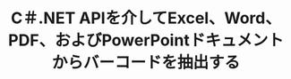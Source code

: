 ---
############################# Static ############################
layout: "auto-gen-gist"
draft: false
path: "ja/parser/net/extract/barcode/pdf/"
otherformats: DOC DOT DOCX DOCM DOTX DOTM TXT ODT OTT RTF PDF  MHTML MD XML EPUB FB2 CHM XLS XLT XLSX XLSM XLSB XLTX XLTM ODS CSV OTS XLA XLAM PPT PPTX  PPS POT PPSX PPTM POTX PPSM ODP OTP PST OST EML EMLX MSG ONE 

############################# Head ############################
head_title: "PDF、DOCX、PPTX、XLSX、EPUBなどからバーコードを抽出するための.NET API "
head_description: "GroupDocs.Parser .NET APIを使用すると、ソフトウェア開発者は.NET Apps内のPDF、DOC、DOCX、PPT、PPTX、EML、MSG、XLS、XLSX、CSV、ODT、RTF、およびEPUBドキュメントからバーコードを抽出できます。"

############################# Header ############################
title: "C＃.NET APIを介してExcel、Word、PDF、およびPowerPointドキュメントからバーコードを抽出する"
description: "GroupDocs.Parser .NET APIを使用すると、プログラマーはPDF、DOC、DOCX、PPT、PPTX、EML、MSG、XLS、XLSX、CSV、ODT、RTF、EPUBのドキュメントまたはページからバーコードを抽出できます。."

######################### Download Button #######################
button:
    enable: true

############################# About ############################
about:
    enable: true
    title: ".NET APIを介してExcel、Word、PDF、その他のドキュメントからバーコードを抽出する方法は？"
    content: |
       バーコードは、製品のスキャンと識別、自動車部品の追跡、在庫管理など、多くのコンテキストで世界中で一般的に使用されている数字と文字の機械可読表現です。 GroupDocs.Parser for .NETは、PDF、電子メール、電子書籍、Microsoft Office形式（Word（DOC、DOCX））など、サポートされているさまざまな種類のドキュメント形式からテキスト、画像、バーコードを抽出するためのソリューションを開発者が開発するのに役立つ強力なAPIです。 ）、PowerPoint（PPT、PPTX）、Excel（XLS、XLSX）、Eメール（EML、MSG）形式など。 APIには、キーワードによるテキストの検索、正確なテキスト抽出、HTMLまたはマークダウン形式のテキスト抽出、座標によるテキスト領域の抽出、メタデータまたはバーコードの抽出など、いくつかの高度なドキュメント解析機能のサポートが含まれています。  

############################# content ############################
steps:
    enable: true
    block:
    - title_left: "C＃.NETを介してPDF ドキュメントからバーコードを抽出する方法 "
      content_left: |
       GroupDocs.Parser .NET APIは、ソフトウェア開発者がPDFドキュメントからバーコードを簡単に抽出するのに役立ちます。 次のC＃.NETコード例は、PDFドキュメントからバーコードを抽出する方法を示しています。 

      title_right: "ドキュメントからのバーコードの抽出"
      content_right: |
        * [パーサー](https://apireference.groupdocs.com/parser/net/groupdocs.parser/parser)クラスのインスタンスを作成します 
        * バーコード抽出がサポートされているかどうかを確認します
        * [getBarcodes](https://apireference.groupdocs.com/parser/net/groupdocs.parser/parser/methods/getBarcodes) メソッドを呼び出して、ドキュメント全体からすべてのバーコードを抽出します。
        * ドキュメント内のバーコードを繰り返します
        * ページインデックスとバーコード値を印刷します

      gisthash: "f9329c432da312e75f5f1c3702c02c52"
      gistfile: "barcode_extraction_form_documents.cs"

    - title_left: ".NETを介したPDFドキュメントのページからのバーコードの抽出"
      content_left: |
       GroupDocs.Parser .NETを使用すると、ソフトウェアプログラマーはPDFドキュメントのページからバーコードを抽出できます。 以下のC＃.NETコードは、PDFドキュメント内でバーコード抽出を実現する方法を示しています。 

      title_right: "C＃.NETを介してバーコードを抽出する"
      content_right: |
        * [パーサー](https://apireference.groupdocs.com/parser/net/groupdocs.parser/parser)クラスのインスタンスを作成します 
        * バーコード抽出サポートについてはドキュメントを確認してください
        * [getBarcodes](https://apireference.groupdocs.com/parser/net/groupdocs.parser/parser/methods/getBarcodes) メソッドを呼び出して、ドキュメント全体からすべてのバーコードを抽出します。
        * ページを繰り返し、ページ番号を印刷する
        * ページインデックスとバーコード値を印刷します
     
      gisthash: "80779aaa36b7d11b69c29296cfa73bd1"
      gistfile: "barcodes_extraction_form_documents_page.cs"
      
    - title_left: ".NETを介してPDFドキュメントのページ領域からバーコードを取得する"
      content_left: |
       GroupDocs.Parser .NETは、数行の.NETコードを使用してPDFドキュメントからのバーコード抽出を完全にサポートする強力なAPIです。 次の.NETコード例は、PDFドキュメントページ領域からバーコード抽出を実行する方法を示しています。

      title_right: "PDFページ領域からバーコードを抽出する "
      content_right: |
        * [パーサー](https://apireference.groupdocs.com/parser/net/groupdocs.parser/parser)クラスのインスタンスを作成します 
        * バーコード抽出サポートについてはドキュメントを確認してください
        * バーコード抽出に使用できるカスタマイズオプションを作成する
        * [getBarcodes](https://apireference.groupdocs.com/parser/net/groupdocs.parser/parser/methods/getBarcodes) メソッドをカスタマイズオプションを使用して呼び出して、ページの右上隅からバーコードを抽出します。
        * ページインデックスとバーコード値を印刷します
     
      gisthash: "932e868be1c52982f8c2ced2fc4c0640"
      gistfile: "barcodes_extraction_from_documents_page_area.cs"

    - title_left: "システム要求"
      content_left: |
        GroupDocs.Parser for .NETは、すべての主要なプラットフォームとオペレーティングシステムで完全にサポートされています。 完全なシステム要件ガイドについては、[システム要件]（hhttps：//docs.groupdocs.com/parser/net/system-requirements/）にアクセスしてください。以下のコードを実行する前に、次の前提条件がインストールされていることを確認してください。 システム：
        * オペレーティングシステム：Microsoft Windows、Linux、MacOS
        * 開発環境：Visual Studio、Xamarin、MonoDevelopなど
        * フレームワーク：.NETフレームワーク、.NET標準、.NETコア、モノラル
        * [NuGet](https://www.nuget.org/packages/GroupDocs.parser/) から最新バージョンのGroupDocs.Parser.NETAPIを入手します。
        
      title_right: "GroupDocs.Parserを使用する理由"
      content_right: |
        * サポートされているドキュメントからのプレーンテキスト抽出のサポート
        * ユーザー定義のテンプレートを介して解析するドキュメント。
        * 構造化テキスト抽出を完全にサポート
        * キーワードおよび正規表現によるテキスト検索
        * フォーマットされたテキスト、メタデータ、画像、コンテナ、および添付ファイルを抽出します。
        * サポートされている一部のドキュメント形式の目次を抽出します。
        * PDFドキュメントからフォームデータを解析します。
        * ドキュメントからハイパーリンクを抽出します

demos:
    enable: true


more_formats:
    enable: true


back_to_top:
    enable: true
---